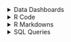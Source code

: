 <details>
<summary>Data Dashboards</summary>

### Covid-19 Data (13/07/2023):
[Link to Covid-19 Dashboard](https://public.tableau.com/app/profile/sami2054/viz/Covid19_Dashboard_16892779096030/Dashboard1)

### Global CO2 Emissions (14/07/2023):
[Link to Global CO2 Emissions Dashboard](https://public.tableau.com/app/profile/sami2054/viz/GlobalC02Emissions_16892900889020/Dashboard1)

</details>

<details>
<summary>R Code</summary>

### Cyclistic Case Study (02/07/2023):
[R Code For Cyclistic Case Study](https://github.com/SamiHaque2607/PortfolioProjects/blob/main/R/Cyclistic%20tripdata%20Case%20Study.R)

### Marine Snail Analysis (17/07/2023):
[R Code For Marine Snail Analysis](https://github.com/SamiHaque2607/PortfolioProjects/blob/main/R/Marine%20Snail%20Shell%20Analysis.R)

### Employee’s Performance for HR Analytics (21/07/2023):
[R Code For Employee’s Performance for HR Analytics](https://github.com/SamiHaque2607/PortfolioProjects/blob/main/R/Employee’s%20Performance%20for%20HR%20Analytics.R)

### Iris Dataset Practise (29/09/2023):
[R Code For Iris Dataset Practise](https://github.com/SamiHaque2607/PortfolioProjects/blob/main/R/Iris%20Dataset%20Practise.R)

</details>


<details>
<summary>R Markdowns</summary>

### Marine Snail Analysis (17/07/2023):
[R Markdown For Marine Snail Analysis](https://github.com/SamiHaque2607/PortfolioProjects/blob/main/R%20Markdowns/R%20Markdown%20For%20Marine%20Snail%20Analysis.md)

### Employee’s Performance for HR Analytics (21/07/2023):
[R Markdown For Employee’s Performance for HR Analytics](https://github.com/SamiHaque2607/PortfolioProjects/blob/main/R%20Markdowns/R%20Markdown%20For%20Employee’s%20Performance%20for%20HR%20Analytics.md)

### Iris Dataset Practise (29/09/2023):
[R Markdown For Iris Dataset Practise](https://github.com/SamiHaque2607/PortfolioProjects/blob/main/R%20Markdowns/IrisPractise.md)
</details>

<details>
<summary>SQL Queries</summary>

### Covid 19 Portfolio Project (12/07/2023):
[SQL Query For Covid 19 Portfolio Project](https://github.com/SamiHaque2607/PortfolioProjects/blob/main/SQL/Covid%2019%20Portfolio%20Project.sql)

### Data Cleaning Portfolio Project (12/07/2023):
[SQL Query For Data Cleaning Portfolio Project](https://github.com/SamiHaque2607/PortfolioProjects/blob/main/SQL/Data%20Cleaning%20Portfolio%20Project.sql)

</details>

